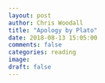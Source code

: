 ```yaml
---
layout: post
author: Chris Woodall
title: "Apology by Plato"
date: 2018-08-13 15:05:00
comments: false
categories: reading
image:
draft: false
---
```


